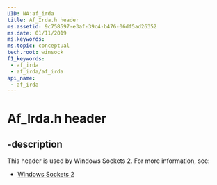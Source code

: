 ```yaml
---
UID: NA:af_irda
title: Af_Irda.h header
ms.assetid: 9c758597-e3af-39c4-b476-06df5ad26352
ms.date: 01/11/2019
ms.keywords: 
ms.topic: conceptual
tech.root: winsock
f1_keywords:
 - af_irda
 - af_irda/af_irda
api_name:
 - af_irda
---
```


# Af_Irda.h header


## -description

This header is used by Windows Sockets 2. For more information, see:

- [Windows Sockets 2](../_winsock/index.md)

